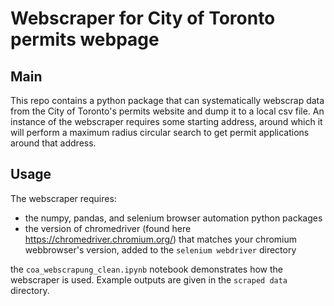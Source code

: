 # Webscraper for City of Toronto permits webpage
## Main
This repo contains a python package that can systematically webscrap data from the City of Toronto's permits website and dump it to a local csv file. An instance of the webscraper requires some starting address, around which it will perform a maximum radius circular search to get permit applications around that address.

## Usage
The webscraper requires:
- the numpy, pandas, and selenium browser automation python packages
- the version of chromedriver (found here https://chromedriver.chromium.org/) that matches your chromium webbrowser's version, added to the `selenium webdriver` directory

the `coa_webscrapung_clean.ipynb` notebook demonstrates how the webscraper is used. Example outputs are given in the `scraped data` directory.
